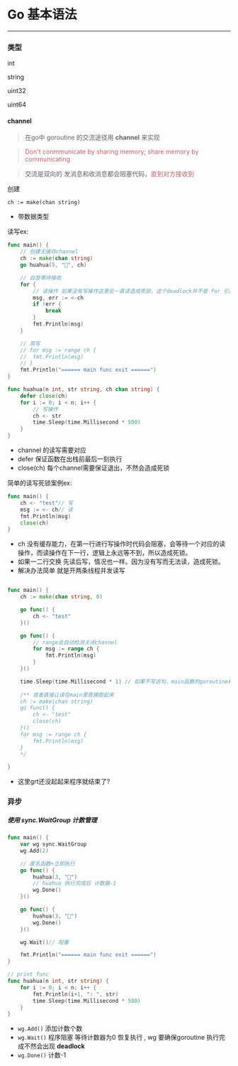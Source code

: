 # Go 基本语法

--------

### 类型

int 

string 

uint32

uint64

#### channel

> 在go中 goroutine 的交流途径用 **channel** 来实现

> <font color=#bf616a>Don't conmmunicate by sharing memory; share memory by communicating</font>

> 交流是双向的 发消息和收消息都会阻塞代码，<font color=#bf616a>直到对方接收到</font>

创建

`ch := make(chan string)` 

- 带数据类型

读写ex:

```go
func main() {
	// 创建无缓存channel
	ch := make(chan string)
	go huahua(5, "🤡", ch)

	// 自旋等待接收
	for {
		// 读操作 如果没有写操作这里会一直读造成死锁，这个deadlock并不是 for 引发的而是channel读写的自身阻塞
		msg, err := <-ch
		if !err {
			break
		}
		fmt.Println(msg)
	}

	// 简写
	// for msg := range ch {
	// 	fmt.Println(msg)
	// }
	fmt.Println("====== main func exit ======")
}

func huahua(n int, str string, ch chan string) {
	defer close(ch)
	for i := 0; i < n; i++ {
		// 写操作
		ch <- str
		time.Sleep(time.Millisecond * 500)
	}
}
```
- channel 的读写需要对应
- defer 保证函数在出栈前最后一刻执行
- close(ch) 每个channel需要保证退出，不然会造成死锁 

简单的读写死锁案例ex:

```go
func main() {
	ch <- "test"// 写
	msg := <- ch// 读
	fmt.Println(msg)
	close(ch)
}
```
- ch 没有缓存能力，在第一行进行写操作时代码会阻塞，会等待一个对应的读操作，而读操作在下一行，逻辑上永远等不到，所以造成死锁。
- 如果一二行交换 先读后写，情况也一样。因为没有写而无法读，造成死锁。
- 解决办法简单 就是开两条线程并发读写

```go

func main() {
	ch := make(chan string, 0)

	go func() {
		ch <- "test"
	}()

	go func() {
		// range会自动检测关闭channel
		for msg := range ch {
			fmt.Println(msg)
		}
	}()

	time.Sleep(time.Millisecond * 1) // 如果不写这句，main函数的goroutine结束后，所有grt都会结束
	
	/** 或者直接让读在main里直接跑起来
	ch := make(chan string)
	go func() {
		ch <- "test"
		close(ch)
	}()
	for msg := range ch {
		fmt.Println(msg)
	}
	*/

}
```
- 这里grt还没起起来程序就结束了?



### 异步

##### 使用 sync.WaitGroup 计数管理

```Go
func main() {
	var wg sync.WaitGroup
	wg.Add(2)

	// 匿名函数+立即执行
	go func() {
		huahua(3, "👻")
		// huahua 执行完成后 计数器-1
		wg.Done()
	}()

	go func() {
		huahua(3, "🤡")
		wg.Done()
	}()

	wg.Wait()// 阻塞

	fmt.Println("====== main func exit ======")
}

// print func
func huahua(n int, str string) {
	for i := 0; i < n; i++ {
		fmt.Println(i+1, ": ", str)
		time.Sleep(time.Millisecond * 500)
	}
}
```

- `wg.Add()` 添加计数个数
- `wg.Wait()` 程序阻塞 等待计数器为0 恢复执行 , wg 要确保goroutine 执行完成不然会出现 **deadlock**
- `wg.Done()` 计数-1

